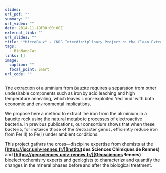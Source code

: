 ```yaml
---
slides: 
url_pdf: ""
summary: ""
url_video: ""
date: 2014-11-19T00:00:00Z
external_link: ""
url_slides: ""
title: '"MicroBaux" - CNRS Interdisciplinary Project on the Clean Extraction of Iron from Bauxites Using Electroactive Bacteria'
tags:
  - BioNanoCat
links: []
image:
  caption: ""
  focal_point: Smart
url_code: ""
---
```

The extraction of aluminium from Bauxite requires a separation from other undesirable components such as iron by acid leaching and high temperature annealing, which leaves a non-exploited ‘red mud’ with both economic and environmental implications. 

We propose here a method to extract the iron from the aluminium in a bauxite rock using the natural metabolic processes of electroactive bacteria. In previous publications, our consortium shows that when these bacteria, for instance those of the Geobacter genus, efficiently reduce iron from Fe(III) to Fe(II) under ambient conditions.

This project gathers the cross—discipline expertise from chemists at the **[https://iscr.univ-rennes.fr/](Institut des Sciences Chimiques de Rennes)** and **[https://geosciences.univ-rennes.fr/](Géosciences Rennes)** bioelectrochemistry experts and geologists to characterize and quantify the changes in the mineral phases before and after the biological treatment.